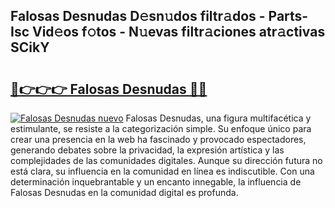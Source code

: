 ## Falosas Desnudas D𝚎sn𝚞dos filtr𝚊dos - Parts-Isc Vid𝚎os f𝚘tos - N𝚞evas filtr𝚊ciones atr𝚊ctivas SCikY

# <h2><a href="http://mb7jz19.tromn.icu/?c=Falosas+Desnudas">🔗👉👉👉 Falosas Desnudas 🔗🔗</a></h2>

[![Falosas Desnudas nuevo](https://i.imgur.com/pEAQMta.gif)](http://mb7jz19.tromn.icu/?c=Falosas+Desnudas)
Falosas Desnudas, una figura multifacética y estimulante, se resiste a la categorización simple. Su enfoque único para crear una presencia en la web ha fascinado y provocado espectadores, generando debates sobre la privacidad, la expresión artística y las complejidades de las comunidades digitales. Aunque su dirección futura no está clara, su influencia en la comunidad en línea es indiscutible. Con una determinación inquebrantable y un encanto innegable, la influencia de Falosas Desnudas en la comunidad digital es profunda.
